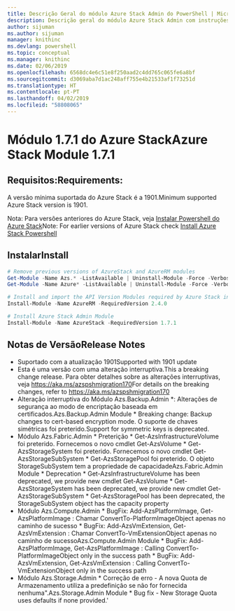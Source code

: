 ```yaml
---
title: Descrição Geral do módulo Azure Stack Admin do PowerShell | Microsoft Docs
description: Descrição geral do módulo Azure Stack Admin com instruções para instalação e configuração.
author: sijuman
ms.author: sijuman
manager: knithinc
ms.devlang: powershell
ms.topic: conceptual
ms.manager: knithinc
ms.date: 02/06/2019
ms.openlocfilehash: 6568dc4e6c51e8f250aad2c4dd765c065fe6a8bf
ms.sourcegitcommit: d3069aba7d1ac248aff755e4b21533af1f73251d
ms.translationtype: HT
ms.contentlocale: pt-PT
ms.lasthandoff: 04/02/2019
ms.locfileid: "58808065"
---
```

# <a name="azure-stack-module-171"></a><span data-ttu-id="c930a-103">Módulo 1.7.1 do Azure Stack</span><span class="sxs-lookup"><span data-stu-id="c930a-103">Azure Stack Module 1.7.1</span></span>

## <a name="requirements"></a><span data-ttu-id="c930a-104">Requisitos:</span><span class="sxs-lookup"><span data-stu-id="c930a-104">Requirements:</span></span>

<span data-ttu-id="c930a-105">A versão mínima suportada do Azure Stack é a 1901.</span><span class="sxs-lookup"><span data-stu-id="c930a-105">Minimum supported Azure Stack version is 1901.</span></span>

<span data-ttu-id="c930a-106">Nota: Para versões anteriores do Azure Stack, veja [Instalar Powershell do Azure Stack](https://docs.microsoft.com/en-us/azure/azure-stack/azure-stack-powershell-install#install-azure-stack-powershell)</span><span class="sxs-lookup"><span data-stu-id="c930a-106">Note: For earlier versions of Azure Stack check [Install Azure Stack Powershell](https://docs.microsoft.com/en-us/azure/azure-stack/azure-stack-powershell-install#install-azure-stack-powershell)</span></span>

## <a name="install"></a><span data-ttu-id="c930a-107">Instalar</span><span class="sxs-lookup"><span data-stu-id="c930a-107">Install</span></span>

```powershell
# Remove previous versions of AzureStack and AzureRM modules
Get-Module -Name Azs.* -ListAvailable | Uninstall-Module -Force -Verbose
Get-Module -Name Azure* -ListAvailable | Uninstall-Module -Force -Verbose

# Install and import the API Version Modules required by Azure Stack into the current PowerShell session.
Install-Module -Name AzureRM -RequiredVersion 2.4.0

# Install Azure Stack Admin Module
Install-Module -Name AzureStack -RequiredVersion 1.7.1
```

## <a name="release-notes"></a><span data-ttu-id="c930a-108">Notas de Versão</span><span class="sxs-lookup"><span data-stu-id="c930a-108">Release Notes</span></span>

* <span data-ttu-id="c930a-109">Suportado com a atualização 1901</span><span class="sxs-lookup"><span data-stu-id="c930a-109">Supported with 1901 update</span></span>
* <span data-ttu-id="c930a-110">Esta é uma versão com uma alteração interruptiva.</span><span class="sxs-lookup"><span data-stu-id="c930a-110">This a breaking change release.</span></span> <span data-ttu-id="c930a-111">Para obter detalhes sobre as alterações interruptivas, veja <https://aka.ms/azspshmigration170></span><span class="sxs-lookup"><span data-stu-id="c930a-111">For details on the breaking changes, refer to <https://aka.ms/azspshmigration170></span></span>
* <span data-ttu-id="c930a-112">Alteração interruptiva do Módulo Azs.Backup.Admin \*: Alterações de segurança ao modo de encriptação baseada em certificados.</span><span class="sxs-lookup"><span data-stu-id="c930a-112">Azs.Backup.Admin Module \* Breaking change: Backup changes to cert-based encryption mode.</span></span> <span data-ttu-id="c930a-113">O suporte de chaves simétricas foi preterido.</span><span class="sxs-lookup"><span data-stu-id="c930a-113">Support for symmetric keys is deprecated.</span></span>
* <span data-ttu-id="c930a-114">Módulo Azs.Fabric.Admin       \* Preterição           \* Get-AzsInfrastructureVolume foi preterido. Fornecemos o novo cmdlet Get-AzsVolume           \* Get-AzsStorageSystem foi preterido. Fornecemos o novo cmdlet Get-AzsStorageSubSystem           \* Get-AzsStoragePool foi preterido. O objeto StorageSubSystem tem a propriedade de capacidade</span><span class="sxs-lookup"><span data-stu-id="c930a-114">Azs.Fabric.Admin Module       \* Deprecation           \* Get-AzsInfrastructureVolume has been deprecated, we provide new cmdlet Get-AzsVolume           \* Get-AzsStorageSystem has been deprecated, we provide new cmdlet Get-AzsStorageSubSystem           \* Get-AzsStoragePool has been deprecated, the StorageSubSystem object has the capacity property</span></span>
* <span data-ttu-id="c930a-115">Módulo Azs.Compute.Admin           \* BugFix: Add-AzsPlatformImage, Get-AzsPlatformImage : Chamar ConvertTo-PlatformImageObject apenas no caminho de sucesso           \* BugFix: Add-AzsVmExtension, Get-AzsVmExtension : Chamar ConvertTo-VmExtensionObject apenas no caminho de sucesso</span><span class="sxs-lookup"><span data-stu-id="c930a-115">Azs.Compute.Admin Module           \* BugFix: Add-AzsPlatformImage, Get-AzsPlatformImage : Calling ConvertTo-PlatformImageObject only in the success path           \* BugFix: Add-AzsVmExtension, Get-AzsVmExtension : Calling ConvertTo-VmExtensionObject only in the success path</span></span>
* <span data-ttu-id="c930a-116">Módulo Azs.Storage.Admin           \* Correção de erro - A nova Quota de Armazenamento utiliza a predefinição se não for fornecida nenhuma".</span><span class="sxs-lookup"><span data-stu-id="c930a-116">Azs.Storage.Admin Module           \* Bug fix - New Storage Quota uses defaults if none provided.'</span></span>

